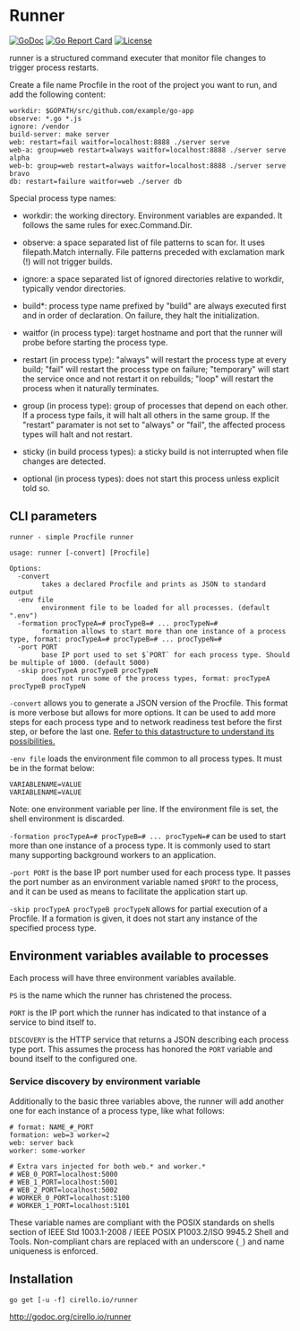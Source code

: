 # Runner

[![GoDoc](https://godoc.org/cirello.io/runner/runner?status.svg)](https://godoc.org/cirello.io/runner/runner)
[![Go Report Card](https://goreportcard.com/badge/cirello.io/runner)](https://goreportcard.com/report/cirello.io/runner)
[![License](https://img.shields.io/badge/license-apache%202.0-blue.svg)](https://choosealicense.com/licenses/apache-2.0/)

runner is a structured command executer that monitor file changes to trigger
process restarts.

Create a file name Procfile in the root of the project you want to run, and add
the following content:

	workdir: $GOPATH/src/github.com/example/go-app
	observe: *.go *.js
	ignore: /vendor
	build-server: make server
	web: restart=fail waitfor=localhost:8888 ./server serve
	web-a: group=web restart=always waitfor=localhost:8888 ./server serve alpha
	web-b: group=web restart=always waitfor=localhost:8888 ./server serve bravo
	db: restart=failure waitfor=web ./server db

Special process type names:

- workdir: the working directory. Environment variables are expanded. It follows
the same rules for exec.Command.Dir.

- observe: a space separated list of file patterns to scan for. It uses
filepath.Match internally. File patterns preceded with exclamation mark (!) will
not trigger builds.

- ignore: a space separated list of ignored directories relative to workdir,
typically vendor directories.

- build*: process type name prefixed by "build" are always executed first and in
order of declaration. On failure, they halt the initialization.

- waitfor (in process type): target hostname and port that the runner will probe
before starting the process type.

- restart (in process type): "always" will restart the process type at every
build; "fail" will restart the process type on failure; "temporary" will start
the service once and not restart it on rebuilds; "loop" will restart the process
when it naturally terminates.

- group (in process type): group of processes that depend on each other. If a
process type fails, it will halt all others in the same group. If the
"restart" paramater is not set to "always" or "fail", the affected process
types will halt and not restart.

- sticky (in build process types): a sticky build is not interrupted when file
changes are detected.

- optional (in process types): does not start this process unless explicit told
so.

## CLI parameters

```Shell
runner - simple Procfile runner

usage: runner [-convert] [Procfile]

Options:
  -convert
    	takes a declared Procfile and prints as JSON to standard output
  -env file
    	environment file to be loaded for all processes. (default ".env")
  -formation procTypeA=# procTypeB=# ... procTypeN=#
    	formation allows to start more than one instance of a process type, format: procTypeA=# procTypeB=# ... procTypeN=#
  -port PORT
    	base IP port used to set $`PORT` for each process type. Should be multiple of 1000. (default 5000)
  -skip procTypeA procTypeB procTypeN
    	does not run some of the process types, format: procTypeA procTypeB procTypeN
```

`-convert` allows you to generate a JSON version of the Procfile. This format
is more verbose but allows for more options. It can be used to add more steps
for each process type and to network readiness test before the first step, or
before the last one. [Refer to this datastructure to understand its possibilities.](https://godoc.org/cirello.io/runner/runner#Runner)

`-env file` loads the environment file common to all process types. It must be
in the format below:
```
VARIABLENAME=VALUE
VARIABLENAME=VALUE
```
Note: one environment variable per line. If the environment file is set, the
shell environment is discarded.

`-formation procTypeA=# procTypeB=# ... procTypeN=#` can be used to start more
than one instance of a process type. It is commonly used to start many
supporting background workers to an application.

`-port PORT` is the base IP port number used for each process type. It passes
the port number as an environment variable named `$PORT` to the process, and
it can be used as means to facilitate the application start up.

`-skip procTypeA procTypeB procTypeN` allows for partial execution of a Procfile.
If a formation is given, it does not start any instance of the specified process
type.

## Environment variables available to processes

Each process will have three environment variables available.

`PS` is the name which the runner has christened the process.

`PORT` is the IP port which the runner has indicated to that instance of a
service to bind itself to.

`DISCOVERY` is the HTTP service that returns a JSON describing each process
type port. This assumes the process has honored the `PORT` variable and bound
itself to the configured one.

### Service discovery by environment variable

Additionally to the basic three variables above, the runner will add another one
for each instance of a process type, like what follows:

```
# format: NAME_#_PORT
formation: web=3 worker=2
web: server back
worker: some-worker

# Extra vars injected for both web.* and worker.*
# WEB_0_PORT=localhost:5000
# WEB_1_PORT=localhost:5001
# WEB_2_PORT=localhost:5002
# WORKER_0_PORT=localhost:5100
# WORKER_1_PORT=localhost:5101
```

These variable names are compliant with the POSIX standards on shells section of
IEEE Std 1003.1-2008 / IEEE POSIX P1003.2/ISO 9945.2 Shell and Tools.
Non-compliant chars are replaced with an underscore (`_`) and name uniqueness is
enforced.

## Installation
`go get [-u -f] cirello.io/runner`

http://godoc.org/cirello.io/runner
